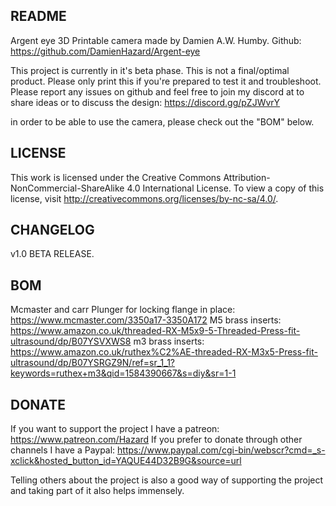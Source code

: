 README
-------
Argent eye 3D Printable camera made by Damien A.W. Humby.
Github: https://github.com/DamienHazard/Argent-eye

This project is currently in it's beta phase. This is not a final/optimal product.
Please only print this if you're prepared to test it and troubleshoot. 
Please report any issues on github and feel free to join my discord at to share ideas or to discuss the design: https://discord.gg/pZJWvrY

in order to be able to use the camera, please check out the "BOM" below. 

LICENSE
------

This work is licensed under the Creative Commons Attribution-NonCommercial-ShareAlike 4.0 International License. 
To view a copy of this license, visit http://creativecommons.org/licenses/by-nc-sa/4.0/.

CHANGELOG
------

v1.0 BETA RELEASE.

BOM
------
Mcmaster and carr Plunger for locking flange in place: https://www.mcmaster.com/3350a17-3350A172 
M5 brass inserts: https://www.amazon.co.uk/threaded-RX-M5x9-5-Threaded-Press-fit-ultrasound/dp/B07YSVXWS8
m3 brass inserts: https://www.amazon.co.uk/ruthex%C2%AE-threaded-RX-M3x5-Press-fit-ultrasound/dp/B07YSRGZ9N/ref=sr_1_1?keywords=ruthex+m3&qid=1584390667&s=diy&sr=1-1

DONATE
-----

If you want to support the project I have a patreon: https://www.patreon.com/Hazard
If you prefer to donate through other channels I have a Paypal: https://www.paypal.com/cgi-bin/webscr?cmd=_s-xclick&hosted_button_id=YAQUE44D32B9G&source=url

Telling others about the project is also a good way of supporting the project and taking part of it also helps immensely. 

